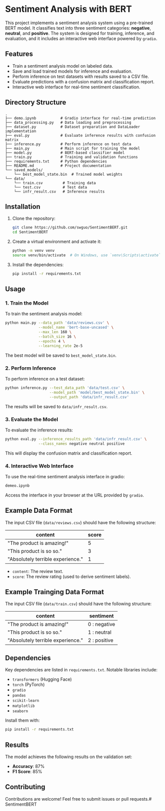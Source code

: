 # Sentiment Analysis with BERT

This project implements a sentiment analysis system using a pre-trained BERT model. It classifies text into three sentiment categories: **negative**, **neutral**, and **positive**. The system is designed for training, inference, and evaluation, and it includes an interactive web interface powered by `gradio`.

## Features

- Train a sentiment analysis model on labeled data.
- Save and load trained models for inference and evaluation.
- Perform inference on test datasets with results saved to a CSV file.
- Evaluate predictions with a confusion matrix and classification report.
- Interactive web interface for real-time sentiment classification.

## Directory Structure

```
.
├── demo.ipynb           # Gradio interface for real-time prediction
├── data_processing.py   # Data loading and preprocessing
├── dataset.py           # Dataset preparation and DataLoader implementation
├── eval.py              # Evaluate inference results with confusion matrix
├── inference.py         # Perform inference on test data
├── main.py              # Main script for training the model
├── model.py             # BERT-based classifier model
├── train.py             # Training and validation functions
├── requirements.txt     # Python dependencies
├── README.md            # Project documentation
└── saved_models/
    └── best_model_state.bin  # Trained model weights
└── data/
    └── train.csv         # Training data
    └── test.csv          # Test data
    └── infr_result.csv   # Inference results
```

## Installation

1. Clone the repository:

   ```bash
   git clone https://github.com/swguo/SentimentBERT.git
   cd SentimentBERT
   ```

2. Create a virtual environment and activate it:

   ```bash
   python -m venv venv
   source venv/bin/activate  # On Windows, use `venv\Scripts\activate`
   ```

3. Install the dependencies:

   ```bash
   pip install -r requirements.txt
   ```

## Usage

### 1. Train the Model

To train the sentiment analysis model:

```bash
python main.py --data_path 'data/reviews.csv' \
               --model_name 'bert-base-uncased' \
               --max_len 160 \
               --batch_size 16 \
               --epochs 4 \
               --learning_rate 2e-5
```

The best model will be saved to `best_model_state.bin`.

### 2. Perform Inference

To perform inference on a test dataset:

```bash
python inference.py --test_data_path 'data/test.csv' \
                    --model_path 'model/best_model_state.bin' \
                    --output_path 'data/infr_result.csv'
```

The results will be saved to `data/infr_result.csv`.

### 3. Evaluate the Model

To evaluate the inference results:

```bash
python eval.py --inference_results_path 'data/infr_result.csv' \
               --class_names negative neutral positive 
```

This will display the confusion matrix and classification report.

### 4. Interactive Web Interface

To use the real-time sentiment analysis interface in gradio:

```bash
demeo.ipynb
```

Access the interface in your browser at the URL provided by `gradio`.

## Example Data Format

The input CSV file (`data/reviews.csv`) should have the following structure:

| content                           | score |
|-----------------------------------|-------|
| "The product is amazing!"         | 5     |
| "This product is so so."          | 3     |
| "Absolutely terrible experience." | 1     |

- `content`: The review text.
- `score`: The review rating (used to derive sentiment labels).

## Example Trainging Data Format

The input CSV file (`data/train.csv`) should have the following structure:

| content                           | sentiment |
|-----------------------------------|-------|
| "The product is amazing!"         | 0 : negative     |
| "This product is so so."          | 1 : neutral      |
| "Absolutely terrible experience." | 2 : positive     |

## Dependencies

Key dependencies are listed in `requirements.txt`. Notable libraries include:

- `transformers` (Hugging Face)
- `torch` (PyTorch)
- `gradio`
- `pandas`
- `scikit-learn`
- `matplotlib`
- `seaborn`

Install them with:

```bash
pip install -r requirements.txt
```

## Results

The model achieves the following results on the validation set:

- **Accuracy**: 87%
- **F1 Score**: 85%

## Contributing

Contributions are welcome! Feel free to submit issues or pull requests.# SentimentBERT
